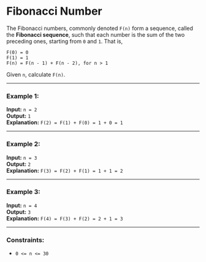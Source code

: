 # Fibonacci Number

The Fibonacci numbers, commonly denoted `F(n)` form a sequence, called the **Fibonacci sequence**, such that each number is the sum of the two preceding ones, starting from `0` and `1`. That is,

```
F(0) = 0  
F(1) = 1  
F(n) = F(n - 1) + F(n - 2), for n > 1  
```

Given `n`, calculate `F(n)`.

---

### Example 1:
**Input:** `n = 2`  
**Output:** `1`  
**Explanation:** `F(2) = F(1) + F(0) = 1 + 0 = 1`

---

### Example 2:
**Input:** `n = 3`  
**Output:** `2`  
**Explanation:** `F(3) = F(2) + F(1) = 1 + 1 = 2`

---

### Example 3:
**Input:** `n = 4`  
**Output:** `3`  
**Explanation:** `F(4) = F(3) + F(2) = 2 + 1 = 3`

---

### Constraints:
- `0 <= n <= 30`
